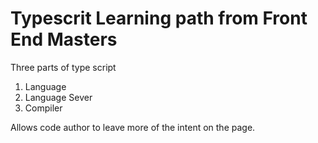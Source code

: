 # Typescrit Learning path from Front End Masters
Three parts of type script
1. Language
2. Language Sever
3. Compiler


 Allows code author to leave more of the intent on the page.